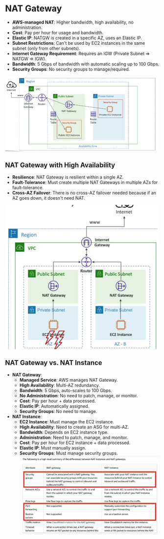 # NAT Gateway

- **AWS-managed NAT**: Higher bandwidth, high availability, no administration.
- **Cost**: Pay per hour for usage and bandwidth.
- **Elastic IP**: NATGW is created in a specific AZ, uses an Elastic IP.
- **Subnet Restrictions**: Can't be used by EC2 instances in the same subnet (only from other subnets).
- **Internet Gateway Requirement**: Requires an IGW (Private Subnet => NATGW => IGW).
- **Bandwidth**: 5 Gbps of bandwidth with automatic scaling up to 100 Gbps.
- **Security Groups**: No security groups to manage/required.

![NAT Gateway](../z_resources/images/vpc/NAT-gateway.png)


## NAT Gateway with High Availability

- **Resilience**: NAT Gateway is resilient within a single AZ.
- **Fault-Tolerance**: Must create multiple NAT Gateways in multiple AZs for fault-tolerance.
- **Cross-AZ Failover**: There is no cross-AZ failover needed because if an AZ goes down, it doesn't need NAT.

![NAT Gateway with High Availability](../z_resources/images/vpc/NAT-gateway-high-availability.png)

## NAT Gateway vs. NAT Instance

- **NAT Gateway**:
    - **Managed Service**: AWS manages NAT Gateway.
    - **High Availability**: Multi-AZ redundancy.
    - **Bandwidth**: 5 Gbps, auto-scales to 100 Gbps.
    - **No Administration**: No need to patch, manage, or monitor.
    - **Cost**: Pay per hour + data processed.
    - **Elastic IP**: Automatically assigned.
    - **Security Groups**: No need to manage.
- **NAT Instance**:
    - **EC2 Instance**: Must manage the EC2 instance.
    - **High Availability**: Need to create an ASG for multi-AZ.
    - **Bandwidth**: Depends on EC2 instance type.
    - **Administration**: Need to patch, manage, and monitor.
    - **Cost**: Pay per hour for EC2 instance + data processed.
    - **Elastic IP**: Must manually assign.
    - **Security Groups**: Must manage security groups.
![NAT Gateway vs. NAT Instance](../z_resources/images/vpc/NAT-gateway-vs-NAT-instance.png)
